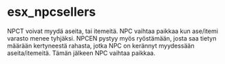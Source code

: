 # esx_npcsellers
NPCT voivat myydä aseita, tai itemeitä.
NPC vaihtaa paikkaa kun ase/itemi varasto menee tyhjäksi. 
NPCEN pystyy myös ryöstämään, josta saa tietyn määrään kertyneestä rahasta, jotka NPC on kerännyt myydessään aseita/itemeitä. 
Tämän jälkeen NPC vaihtaa paikkaa.
